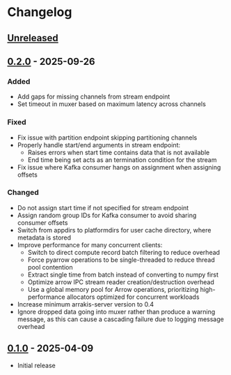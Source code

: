 # Changelog

## [Unreleased]

## [0.2.0] - 2025-09-26

### Added

- Add gaps for missing channels from stream endpoint
- Set timeout in muxer based on maximum latency across channels

### Fixed

- Fix issue with partition endpoint skipping partitioning channels
- Properly handle start/end arguments in stream endpoint:
  * Raises errors when start time contains data that is not available
  * End time being set acts as an termination condition for the stream
- Fix issue where Kafka consumer hangs on assignment when assigning offsets

### Changed

- Do not assign start time if not specified for stream endpoint
- Assign random group IDs for Kafka consumer to avoid sharing consumer offsets
- Switch from appdirs to platformdirs for user cache directory, where metadata
  is stored
- Improve performance for many concurrent clients:
  * Switch to direct compute record batch filtering to reduce overhead
  * Force pyarrow operations to be single-threaded to reduce thread pool contention
  * Extract single time from batch instead of converting to numpy first
  * Optimize arrow IPC stream reader creation/destruction overhead
  * Use a global memory pool for Arrow operations, prioritizing high-performance
    allocators optimized for concurrent workloads
- Increase minimum arrakis-server version to 0.4
- Ignore dropped data going into muxer rather than produce a warning message,
  as this can cause a cascading failure due to logging message overhead

## [0.1.0] - 2025-04-09

- Initial release

[unreleased]: https://git.ligo.org/ngdd/arrakis-backend-kafka/-/compare/0.2.0...main
[0.2.0]: https://git.ligo.org/ngdd/arrakis-backend-kafka/-/tags/0.2.0
[0.1.0]: https://git.ligo.org/ngdd/arrakis-backend-kafka/-/tags/0.1.0
